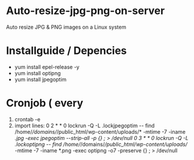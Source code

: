 # Auto-resize-jpg-png-on-server
Auto resize JPG &amp; PNG images on a Linux system

# Installguide / Depencies
- yum install epel-release -y
- yum install optipng
- yum install jpegoptim

# Cronjob  ( every 
1. crontab -e
2. import lines:
0 2 * * 0 lockrun -Q -L .lockjpegoptim -- find /home/*/domains/*/public_html/wp-content/uploads/* -mtime -7 -iname *.jpg -exec jpegoptim --strip-all -p {} \; > /dev/null
0 3 * * 0 lockrun -Q -L .lockoptipng -- find /home/*/domains/*/public_html/wp-content/uploads/* -mtime -7 -iname *.png -exec optipng -o7 -preserve {} \; > /dev/null
